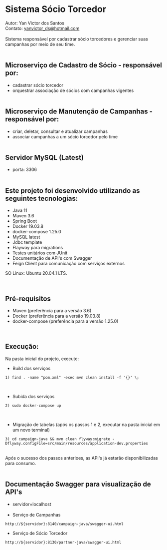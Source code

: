 # Sistema Sócio Torcedor <br>
Autor: Yan Victor dos Santos<br>
Contato: yanvictor_ds@hotmail.com
<br><br>
Sistema responsável por cadastrar sócio torcedores e gerenciar suas campanhas por meio de seu time.
<br><br>

## Microserviço de Cadastro de Sócio - responsável por:<br>
- cadastrar sócio torcedor 
- orquestrar associação de sócios com campanhas vigentes
<br><br>

## Microserviço de Manutenção de Campanhas - responsável por:<br>
- criar, deletar, consultar e atualizar campanhas 
- associar campanhas a um sócio torcedor pelo time
<br><br>

## Servidor MySQL (Latest)<br>
- porta: 3306
<br><br>


## Este projeto foi desenvolvido utilizando as seguintes tecnologias:

- Java 11
- Maven 3.6
- Spring Boot
- Docker 19.03.8
- docker-compose 1.25.0
- MySQL latest
- Jdbc template
- Flayway para migrations
- Testes unitários com JUnit
- Documentação de API's com Swagger
- Feign Client para comunicação com serviços externos

SO Linux: Ubuntu 20.04.1 LTS.

<br>

## Pré-requisitos
- Maven (preferência para a versão 3.6)
- Docker (preferência para a versão 19.03.8)
- docker-compose (preferência para a versão 1.25.0)

<br>

## Execução:
Na pasta inicial do projeto, execute:

- Build dos serviços
```
1) find . -name "pom.xml" -exec mvn clean install -f '{}' \;
```
<br>

- Subida dos serviços

```
2) sudo docker-compose up
```

<br>

-  Migração de tabelas (após os passos 1 e 2, executar na pasta inicial em um novo terminal)

```
3) cd campaign-java && mvn clean flyway:migrate -Dflyway.configFile=src/main/resources/application-dev.properties
```
<br>
Após o sucesso dos passos anterioes, as API's já estarão disponibilizadas para consumo.
<br>
<br>

## Documentação Swagger para visualização de API's<br>
- servidor=localhost<br><br>
- Serviço de Campanhas
```
http://${servidor}:8140/campaign-java/swagger-ui.html
```
- Serviço de Sócio Torcedor
```
http://${servidor}:8130/partner-java/swagger-ui.html
```
<br>
